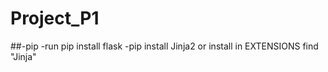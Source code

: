 # Project_P1
##-pip
-run pip install flask
-pip install Jinja2 or install in EXTENSIONS find "Jinja"